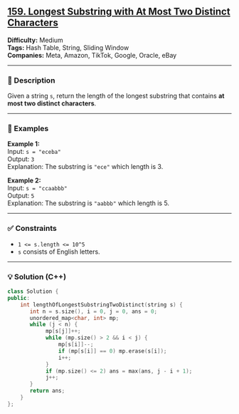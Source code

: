 ## [159. Longest Substring with At Most Two Distinct Characters](https://leetcode.com/problems/longest-substring-with-at-most-two-distinct-characters/)

**Difficulty:** Medium  
**Tags:** Hash Table, String, Sliding Window  
**Companies:** Meta, Amazon, TikTok, Google, Oracle, eBay

---

### 📝 Description

Given a string `s`, return the length of the longest substring that contains **at most two distinct characters**.

---

### 📘 Examples

**Example 1:**  
Input: `s = "eceba"`  
Output: `3`  
Explanation: The substring is `"ece"` which length is 3.

**Example 2:**  
Input: `s = "ccaabbb"`  
Output: `5`  
Explanation: The substring is `"aabbb"` which length is 5.

---

### ✅ Constraints

- `1 <= s.length <= 10^5`
- `s` consists of English letters.

---

### 💡 Solution (C++)

```cpp
class Solution {
public:
    int lengthOfLongestSubstringTwoDistinct(string s) {
       int n = s.size(), i = 0, j = 0, ans = 0;
       unordered_map<char, int> mp;
       while (j < n) {
            mp[s[j]]++;
            while (mp.size() > 2 && i < j) {
                mp[s[i]]--;
                if (mp[s[i]] == 0) mp.erase(s[i]);
                i++;
            }
            if (mp.size() <= 2) ans = max(ans, j - i + 1);
            j++;
       }
       return ans;
    }
};
```
